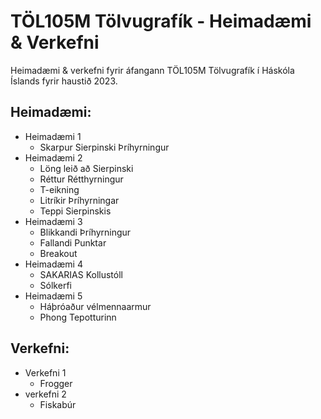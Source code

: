 # TÖL105M Tölvugrafík - Heimadæmi & Verkefni
Heimadæmi & verkefni fyrir áfangann TÖL105M Tölvugrafík í Háskóla Íslands fyrir haustið 2023.

## Heimadæmi:
* Heimadæmi 1
    * Skarpur Sierpinski Þríhyrningur
* Heimadæmi 2
    * Löng leið að Sierpinski
    * Réttur Rétthyrningur
    * T-eikning
    * Litríkir Þríhyrningar
    * Teppi Sierpinskis
* Heimadæmi 3
    * Blikkandi Þríhyrningur
    * Fallandi Punktar
    * Breakout
* Heimadæmi 4
    * SAKARIAS Kollustóll
    * Sólkerfi
* Heimadæmi 5 
  * Háþróaður vélmennaarmur
  * Phong Tepotturinn

 ## Verkefni:
 * Verkefni 1
      * Frogger
 * verkefni 2
   * Fiskabúr
